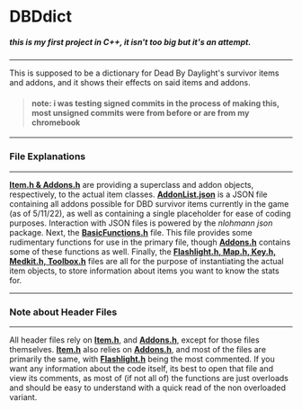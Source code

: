 <h1>DBDdict</h1>
<h5>this is my first project in C++, it isn't too big but it's an attempt.</h5>
<hr></hr>

<p>
  This is supposed to be a dictionary for Dead By Daylight's survivor items and addons, and it shows their effects on said items and addons.
</p>

><h4>note: i was testing signed commits in the process of making this, most unsigned commits were from before or are from my chromebook </h4>

<hr></hr>

<h3>File Explanations</h3> 
<hr></hr>
<p>
  <ins><strong>Item.h & Addons.h</strong></ins> are providing a superclass and addon objects, respectively, to the actual item classes. <ins><strong>AddonList.json</strong></ins> is a JSON file containing all addons possible for DBD survivor items currently in the game (as of 5/11/22), as well as containing a single placeholder for ease of coding purposes. Interaction with JSON files is powered by the <em>nlohmann json</em> package. Next, the <ins><strong>BasicFunctions.h</strong></ins> file. This file provides some rudimentary functions for use in the primary file, though <ins><strong>Addons.h</strong></ins> contains some of these functions as well. Finally, the <ins><strong>Flashlight.h, Map.h, Key.h, Medkit.h, Toolbox.h</strong></ins> files are all for the purpose of instantiating the actual item objects, to store information about items you want to know the stats for.
</p>
<hr></hr>
<h3>Note about Header Files</h3>
<hr></hr>
<p>
  All header files rely on <ins><strong>Item.h</strong></ins>, and <ins><strong>Addons.h</strong></ins>, except for those files themselves. <ins><strong>Item.h</strong></ins> also relies on <ins><strong>Addons.h</strong></ins>, and most of the files are primarily the same, with <ins><strong>Flashlight.h</strong></ins> being the most commented. If you want any information about the code itself, its best to open that file and view its comments, as most of (if not all of) the functions are just overloads and should be easy to understand with a quick read of the non overloaded variant.
</p>